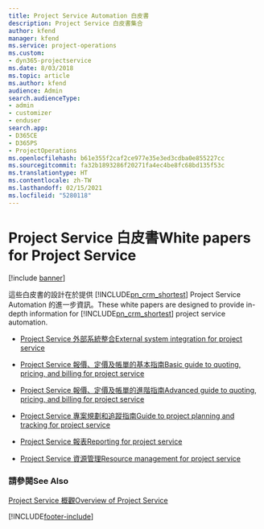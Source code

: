 ```yaml
---
title: Project Service Automation 白皮書
description: Project Service 白皮書集合
author: kfend
manager: kfend
ms.service: project-operations
ms.custom:
- dyn365-projectservice
ms.date: 8/03/2018
ms.topic: article
ms.author: kfend
audience: Admin
search.audienceType:
- admin
- customizer
- enduser
search.app:
- D365CE
- D365PS
- ProjectOperations
ms.openlocfilehash: b61e355f2caf2ce977e35e3ed3cdba0e855227cc
ms.sourcegitcommit: fa32b1893286f20271fa4ec4be8fc68bd135f53c
ms.translationtype: HT
ms.contentlocale: zh-TW
ms.lasthandoff: 02/15/2021
ms.locfileid: "5280118"
---
```

# <a name="white-papers-for-project-service"></a><span data-ttu-id="b3392-103">Project Service 白皮書</span><span class="sxs-lookup"><span data-stu-id="b3392-103">White papers for Project Service</span></span>

[!include [banner](../includes/psa-now-project-operations.md)]

<span data-ttu-id="b3392-104">這些白皮書的設計在於提供 [!INCLUDE[pn_crm_shortest](../includes/pn-crm-shortest.md)] Project Service Automation 的進一步資訊。</span><span class="sxs-lookup"><span data-stu-id="b3392-104">These white papers are designed to provide in-depth information for [!INCLUDE[pn_crm_shortest](../includes/pn-crm-shortest.md)] project service automation.</span></span>

-   [<span data-ttu-id="b3392-105">Project Service 外部系統整合</span><span class="sxs-lookup"><span data-stu-id="b3392-105">External system integration for project service</span></span>](https://go.microsoft.com/fwlink/?LinkId=825445)

-   [<span data-ttu-id="b3392-106">Project Service 報價、定價及帳單的基本指南</span><span class="sxs-lookup"><span data-stu-id="b3392-106">Basic guide to quoting, pricing, and billing for project service</span></span>](https://go.microsoft.com/fwlink/?LinkId=825241)

-   [<span data-ttu-id="b3392-107">Project Service 報價、定價及帳單的進階指南</span><span class="sxs-lookup"><span data-stu-id="b3392-107">Advanced guide to quoting, pricing, and billing for project service</span></span>](https://go.microsoft.com/fwlink/?LinkId=825242)

-   [<span data-ttu-id="b3392-108">Project Service 專案規劃和追蹤指南</span><span class="sxs-lookup"><span data-stu-id="b3392-108">Guide to project planning and tracking for project service</span></span>](https://go.microsoft.com/fwlink/?LinkId=825243)

-   [<span data-ttu-id="b3392-109">Project Service 報表</span><span class="sxs-lookup"><span data-stu-id="b3392-109">Reporting for project service</span></span>](https://go.microsoft.com/fwlink/?LinkId=825446)

-   [<span data-ttu-id="b3392-110">Project Service 資源管理</span><span class="sxs-lookup"><span data-stu-id="b3392-110">Resource management for project service</span></span>](https://go.microsoft.com/fwlink/?LinkId=825244)

### <a name="see-also"></a><span data-ttu-id="b3392-111">請參閱</span><span class="sxs-lookup"><span data-stu-id="b3392-111">See Also</span></span>
 [<span data-ttu-id="b3392-112">Project Service 概觀</span><span class="sxs-lookup"><span data-stu-id="b3392-112">Overview of Project Service</span></span>](../psa/overview.md)


[!INCLUDE[footer-include](../includes/footer-banner.md)]
